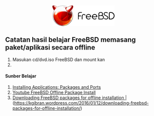 <p align="center">
<img src="/assets/images/logo.png" alt="Logo" style="width:200px;"/>
</p>

## Catatan hasil belajar FreeBSD memasang paket/aplikasi secara offline
1. Masukan cd/dvd.iso FreeBSD dan mount kan
2.
#### Sunber Belajar
1. [Installing Applications: Packages and Ports](https://docs.freebsd.org/en/books/handbook/ports/)
2. [Youtube FreeBSD Offline Package Install](https://www.youtube.com/watch?v=lr4igLDEXKk)
3. [Downloading FreeBSD packages for offline installation | ](https://kgibran.wordpress.com/2016/01/12/downloading-freebsd-packages-for-offline-installation/)(https://kgibran.wordpress.com/2016/01/12/downloading-freebsd-packages-for-offline-installation/)
